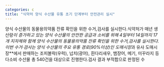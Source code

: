 ```yaml
---
categories: c
title: "식약처 양식 수산물 유통 초기 단계부터 안전관리 실시"
---
```

양식 수산물의 동물용의약품 잔류 확인을 위한 수거,검사를 실시한다.식약처가 매년 생산량*이 증가하고 있는 양식 수산물의 안전한 공급과 소비를 위해 4일부터 14일까지 17개 지자체와 함께 양식 수산물의 동물용의약품 잔류 확인을 위한 수거,검사를 실시한다.									이번 수거&#8231;검사는 양식 수산물의 주요 유통 경로(90%이상)인 도매시장*과 유사 도매시장**에서 판매하는 조피볼락(우럭), 넙치(광어), 흰다리새우, 뱀장어, 메기, 미꾸라지 등 다소비 수산물 총 540건을 대상으로 진행한다.검사 결과 부적합으로 판정된 수